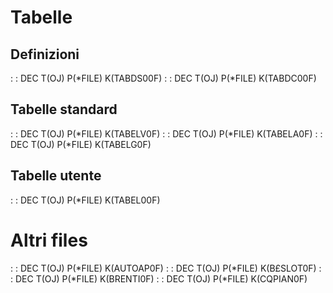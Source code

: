 # Tabelle
## Definizioni
  :  : DEC T(OJ) P(*FILE) K(TABDS00F)
  :  : DEC T(OJ) P(*FILE) K(TABDC00F)
## Tabelle standard
  :  : DEC T(OJ) P(*FILE) K(TABELV0F)
  :  : DEC T(OJ) P(*FILE) K(TABELA0F)
  :  : DEC T(OJ) P(*FILE) K(TABELG0F)
## Tabelle utente
  :  : DEC T(OJ) P(*FILE) K(TABEL00F)

# Altri files
  :  : DEC T(OJ) P(*FILE) K(AUTOAP0F)
  :  : DEC T(OJ) P(*FILE) K(B£SLOT0F)
  :  : DEC T(OJ) P(*FILE) K(BRENTI0F)
  :  : DEC T(OJ) P(*FILE) K(CQPIAN0F)

